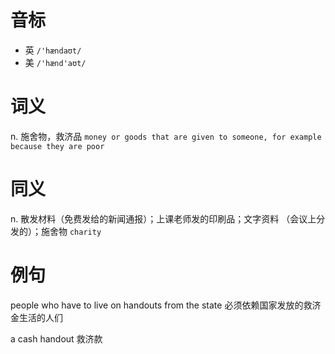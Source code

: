 # 音标

- 英 `/'hændaʊt/`
- 美 `/'hænd'aʊt/`

# 词义

n. 施舍物，救济品
`money or goods that are given to someone, for example because they are poor`

# 同义

n. 散发材料（免费发给的新闻通报）；上课老师发的印刷品；文字资料 	（会议上分发的）；施舍物
`charity`

# 例句

people who have to live on handouts from the state
必须依赖国家发放的救济金生活的人们

a cash handout
救济款


